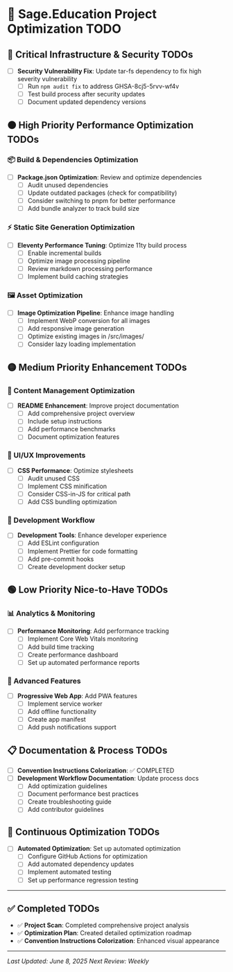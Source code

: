 # 🚀 Sage.Education Project Optimization TODO

## 🔴 Critical Infrastructure & Security TODOs
- [ ] **Security Vulnerability Fix**: Update tar-fs dependency to fix high severity vulnerability
  - [ ] Run `npm audit fix` to address GHSA-8cj5-5rvv-wf4v
  - [ ] Test build process after security updates
  - [ ] Document updated dependency versions

## 🟠 High Priority Performance Optimization TODOs

### 📦 Build & Dependencies Optimization
- [ ] **Package.json Optimization**: Review and optimize dependencies
  - [ ] Audit unused dependencies
  - [ ] Update outdated packages (check for compatibility)
  - [ ] Consider switching to pnpm for better performance
  - [ ] Add bundle analyzer to track build size

### ⚡ Static Site Generation Optimization
- [ ] **Eleventy Performance Tuning**: Optimize 11ty build process
  - [ ] Enable incremental builds
  - [ ] Optimize image processing pipeline
  - [ ] Review markdown processing performance
  - [ ] Implement build caching strategies

### 🖼️ Asset Optimization
- [ ] **Image Optimization Pipeline**: Enhance image handling
  - [ ] Implement WebP conversion for all images
  - [ ] Add responsive image generation
  - [ ] Optimize existing images in /src/images/
  - [ ] Consider lazy loading implementation

## 🟡 Medium Priority Enhancement TODOs

### 📝 Content Management Optimization
- [ ] **README Enhancement**: Improve project documentation
  - [ ] Add comprehensive project overview
  - [ ] Include setup instructions
  - [ ] Add performance benchmarks
  - [ ] Document optimization features

### 🎨 UI/UX Improvements
- [ ] **CSS Performance**: Optimize stylesheets
  - [ ] Audit unused CSS
  - [ ] Implement CSS minification
  - [ ] Consider CSS-in-JS for critical path
  - [ ] Add CSS bundling optimization

### 🔧 Development Workflow
- [ ] **Development Tools**: Enhance developer experience
  - [ ] Add ESLint configuration
  - [ ] Implement Prettier for code formatting
  - [ ] Add pre-commit hooks
  - [ ] Create development docker setup

## 🟢 Low Priority Nice-to-Have TODOs

### 📊 Analytics & Monitoring
- [ ] **Performance Monitoring**: Add performance tracking
  - [ ] Implement Core Web Vitals monitoring
  - [ ] Add build time tracking
  - [ ] Create performance dashboard
  - [ ] Set up automated performance reports

### 🚀 Advanced Features
- [ ] **Progressive Web App**: Add PWA features
  - [ ] Implement service worker
  - [ ] Add offline functionality
  - [ ] Create app manifest
  - [ ] Add push notifications support

## 📋 Documentation & Process TODOs
- [ ] **Convention Instructions Colorization**: ✅ COMPLETED
- [ ] **Development Workflow Documentation**: Update process docs
  - [ ] Add optimization guidelines
  - [ ] Document performance best practices
  - [ ] Create troubleshooting guide
  - [ ] Add contributor guidelines

## 🔄 Continuous Optimization TODOs
- [ ] **Automated Optimization**: Set up automated optimization
  - [ ] Configure GitHub Actions for optimization
  - [ ] Add automated dependency updates
  - [ ] Implement automated testing
  - [ ] Set up performance regression testing

---

## ✅ Completed TODOs
- ✅ **Project Scan**: Completed comprehensive project analysis
- ✅ **Optimization Plan**: Created detailed optimization roadmap
- ✅ **Convention Instructions Colorization**: Enhanced visual appearance

---

*Last Updated: June 8, 2025*
*Next Review: Weekly*
